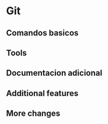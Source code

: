 # Git

## Comandos basicos

## Tools

## Documentacion adicional

## Additional features
## More changes